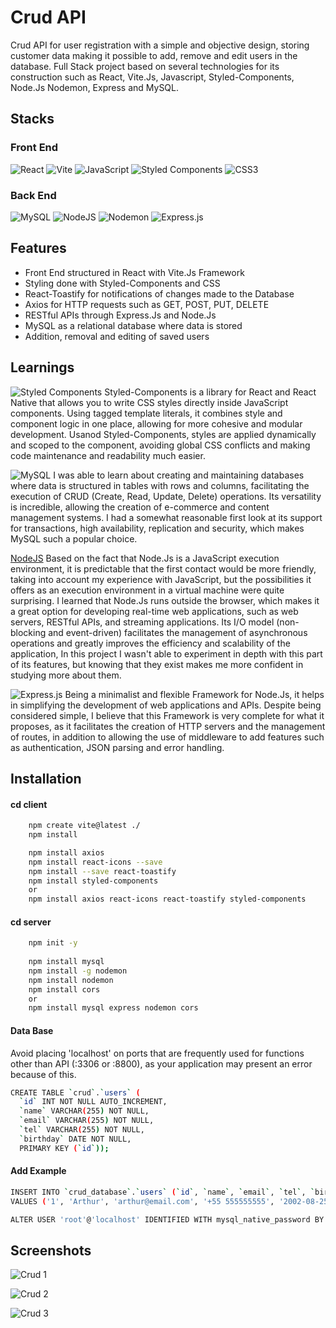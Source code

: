 # Crud API
Crud API for user registration with a simple and objective design, storing customer data making it possible to add, remove and edit users in the database. Full Stack project based on several technologies for its construction such as React, Vite.Js, Javascript, Styled-Components, Node.Js Nodemon, Express and MySQL.


## Stacks
### Front End
![React](https://img.shields.io/badge/React-000000?style=for-the-badge&logo=react) ![Vite](https://img.shields.io/badge/vite-%23646CFF.svg?style=for-the-badge&logo=vite&logoColor=white) ![JavaScript](https://img.shields.io/badge/javascript-%23323330.svg?style=for-the-badge&logo=javascript&logoColor=%23F7DF1E) ![Styled Components](https://img.shields.io/badge/styled--components-DB7093?style=for-the-badge&logo=styled-components&logoColor=white) ![CSS3](https://img.shields.io/badge/css3-%231572B6.svg?style=for-the-badge&logo=css3&logoColor=white) 
### Back End
![MySQL](https://img.shields.io/badge/mysql-4479A1.svg?style=for-the-badge&logo=mysql&logoColor=white) ![NodeJS](https://img.shields.io/badge/node.js-6DA55F?style=for-the-badge&logo=node.js&logoColor=white) ![Nodemon](https://img.shields.io/badge/NODEMON-%23323330.svg?style=for-the-badge&logo=nodemon&logoColor=%BBDEAD) ![Express.js](https://img.shields.io/badge/express.js-%23404d59.svg?style=for-the-badge&logo=express&logoColor=%2361DAFB)


## Features
- Front End structured in React with Vite.Js Framework
- Styling done with Styled-Components and CSS 
- React-Toastify for notifications of changes made to the Database
- Axios for HTTP requests such as GET, POST, PUT, DELETE
- RESTful APIs through Express.Js and Node.Js
- MySQL as a relational database where data is stored
- Addition, removal and editing of saved users


## Learnings
![Styled Components](https://img.shields.io/badge/styled--components-DB7093?style=for-the-badge&logo=styled-components&logoColor=white) Styled-Components is a library for React and React Native that allows you to write CSS styles directly inside JavaScript components. Using tagged template literals, it combines style and component logic in one place, allowing for more cohesive and modular development. Usanod Styled-Components, styles are applied dynamically and scoped to the component, avoiding global CSS conflicts and making code maintenance and readability much easier.

![MySQL](https://img.shields.io/badge/mysql-4479A1.svg?style=for-the-badge&logo=mysql&logoColor=white) I was able to learn about creating and maintaining databases where data is structured in tables with rows and columns, facilitating the execution of CRUD (Create, Read, Update, Delete) operations. Its versatility is incredible, allowing the creation of e-commerce and content management systems. I had a somewhat reasonable first look at its support for transactions, high availability, replication and security, which makes MySQL such a popular choice.

[NodeJS](https://img.shields.io/badge/node.js-6DA55F?style=for-the-badge&logo=node.js&logoColor=white) Based on the fact that Node.Js is a JavaScript execution environment, it is predictable that the first contact would be more friendly, taking into account my experience with JavaScript, but the possibilities it offers as an execution environment in a virtual machine were quite surprising. I learned that Node.Js runs outside the browser, which makes it a great option for developing real-time web applications, such as web servers, RESTful APIs, and streaming applications. Its I/O model (non-blocking and event-driven) facilitates the management of asynchronous operations and greatly improves the efficiency and scalability of the application,
In this project I wasn't able to experiment in depth with this part of its features, but knowing that they exist makes me more confident in studying more about them.

![Express.js](https://img.shields.io/badge/express.js-%23404d59.svg?style=for-the-badge&logo=express&logoColor=%2361DAFB) Being a minimalist and flexible Framework for Node.Js, it helps in simplifying the development of web applications and APIs. Despite being considered simple, I believe that this Framework is very complete for what it proposes, as it facilitates the creation of HTTP servers and the management of routes, in addition to allowing the use of middleware to add features such as authentication, JSON parsing and error handling.

## Installation
#### cd client
```bash
    npm create vite@latest ./
    npm install

    npm install axios
    npm install react-icons --save
    npm install --save react-toastify
    npm install styled-components
    or 
    npm install axios react-icons react-toastify styled-components
```
#### cd server
```bash
    npm init -y
    
    npm install mysql
    npm install -g nodemon
    npm install nodemon
    npm install cors
    or 
    npm install mysql express nodemon cors
```
#### Data Base
Avoid placing 'localhost' on ports that are frequently used for functions other than API (:3306 or :8800), as your application may present an error because of this.
```bash
CREATE TABLE `crud`.`users` (
  `id` INT NOT NULL AUTO_INCREMENT,
  `name` VARCHAR(255) NOT NULL,
  `email` VARCHAR(255) NOT NULL,
  `tel` VARCHAR(255) NOT NULL,
  `birthday` DATE NOT NULL,
  PRIMARY KEY (`id`));
```
#### Add Example
```bash
INSERT INTO `crud_database`.`users` (`id`, `name`, `email`, `tel`, `birthday`) 
VALUES ('1', 'Arthur', 'arthur@email.com', '+55 555555555', '2002-08-25');
```
```bash
ALTER USER 'root'@'localhost' IDENTIFIED WITH mysql_native_password BY '********';
```


## Screenshots
![Crud 1](https://github.com/ArthurSantDev/Crud/assets/159972613/a03fb9d7-1fd4-4ccf-bc96-01678899f388)

![Crud 2](https://github.com/ArthurSantDev/Crud/assets/159972613/fde0370f-bd35-4c31-b7a1-330a9d00cf67)

![Crud 3](https://github.com/ArthurSantDev/Crud/assets/159972613/cd689550-ee04-44be-904a-b6413b01bb52)